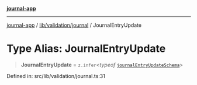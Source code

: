 [**journal-app**](../../../../README.md)

***

[journal-app](../../../../modules.md) / [lib/validation/journal](../README.md) / JournalEntryUpdate

# Type Alias: JournalEntryUpdate

> **JournalEntryUpdate** = `z.infer`\<*typeof* [`journalEntryUpdateSchema`](../variables/journalEntryUpdateSchema.md)\>

Defined in: src/lib/validation/journal.ts:31
